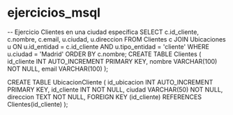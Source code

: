# ejercicios_msql
-- Ejercicio Clientes en una ciudad específica
SELECT 
    c.id_cliente,
    c.nombre,
    c.email,
    u.ciudad,
    u.direccion
FROM 
    Clientes c
JOIN 
    Ubicaciones u ON u.id_entidad = c.id_cliente 
    AND u.tipo_entidad = 'cliente'
WHERE 
    u.ciudad = 'Madrid'
ORDER BY 
    c.nombre;
CREATE TABLE Clientes (
    id_cliente INT AUTO_INCREMENT PRIMARY KEY,
    nombre VARCHAR(100) NOT NULL,
    email VARCHAR(100)
);

CREATE TABLE UbicacionCliente (
    id_ubicacion INT AUTO_INCREMENT PRIMARY KEY,
    id_cliente INT NOT NULL,
    ciudad VARCHAR(50) NOT NULL,
    direccion TEXT NOT NULL,
    FOREIGN KEY (id_cliente) REFERENCES Clientes(id_cliente)
);